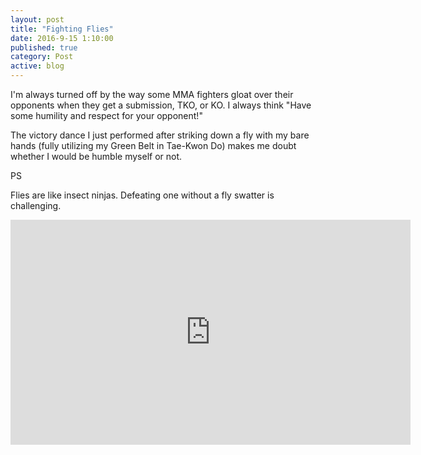 ```yaml
---
layout: post
title: "Fighting Flies"
date: 2016-9-15 1:10:00
published: true
category: Post
active: blog
---
```


I'm always turned off by the way some MMA fighters gloat over their opponents when they get a submission, TKO, or KO. I always think "Have some humility and respect for your opponent!"

The victory dance I just performed after striking down a fly with my bare hands (fully utilizing my Green Belt in Tae-Kwon Do) makes me doubt whether I would be humble myself or not.

PS

Flies are like insect ninjas. Defeating one without a fly swatter is challenging.

<div class="flex-video widescreen vimeo">
  <iframe width="640" height="360" src="https://www.youtube.com/embed/otqcVG-nJGI?rel=0" frameborder="0" allowfullscreen></iframe>
</div>

